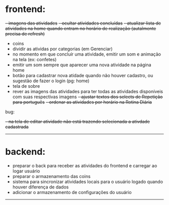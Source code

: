 # frontend:
~~- imagens das atividades~~
~~- ocultar atividades concluídas~~
~~- atualizar lista de atividades na home quando entram no horário de realização (autalmente precisa de refresh)~~
- coins
- dividir as atividas por categorias (em Gerenciar)
- no momento em que concluír uma atividade, emitir um som e animação na tela (ex: confetes)
- emitir um som sempre que aparecer uma nova atividade na página home
- botão para cadastrar nova atidade quando não houver cadastro, ou sugestão de fazer o login (pg: home)
- tela de sobre
- rever as imagens das atividades para ter todas as atividades disponíveis com suas respectivas imagens
~~- ajustar textos dos selects de Repetição para português~~
~~- ordenar as atividades por horário na Rotina Diária~~

bug: 

~~- na tela de editar atividade não está trazendo selecionada a ativdade cadastrada~~

---

# backend:
- preparar o back para receber as atividades do frontend e carregar ao logar usuário
- preparar o armazenamento das coins
- sistema para sincronizar atividades locais para o usuário logado quando houver diferença de dados
- adicionar o armazenamento de configurações do usuário

---

